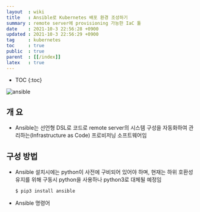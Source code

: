```yaml
---
layout  : wiki
title   : Ansible로 Kubernetes 배포 환경 조성하기
summary : remote server에 provisioning 가능한 IaC 툴
date    : 2021-10-3 22:56:28 +0900
updated : 2021-10-3 22:56:29 +0900
tag     : kubernetes
toc     : true
public  : true
parent  : [[/index]]
latex   : true
---
```

* TOC
{:toc}

![ansible](https://user-images.githubusercontent.com/65143458/135781370-3b03601b-08c8-452e-8e6e-f35f6ad5977e.png)


## 개 요

* Ansible는 선언형 DSL로 코드로 remote server의 시스템 구성을 자동화하여 관리하는(Infrastructure as Code) 프로비저닝 소프트웨어임
    
## 구성 방법

* Ansible 설치시에는 python이 사전에 구비되어 있어야 하며, 현재는 하위 호환성 유지를 위해 구동시 python을 사용하나 python3로 대체될 예정임

    ```shell
    $ pip3 install ansible
    ```

* Ansible 명령어


